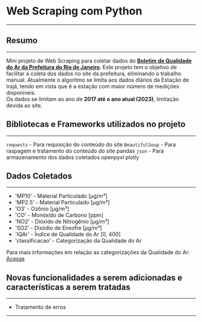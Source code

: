 # Web Scraping com Python

---

## Resumo

 ---

 Mini projeto de Web Scraping para coletar dados do **[Boletim de Qualidade do Ar da Prefeitura do Rio de Janeiro](https://jeap.rio.rj.gov.br/je-metinfosmac/boletim)**. Este projeto tem o objetivo de facilitar a coleta dos dados no site da prefeitura, eliminando o trabalho manual.
 Atualmente o algoritmo se limita aos dados diários da Estação de Irajá, tendo em vista que é a estação com maior número de medições disponíveis.  
 Os dados se limitam ao ano de **2017 até o ano atual (2023)**, limitação devida ao site.

## Bibliotecas e Frameworks utilizados no projeto

---

`requests` - Para requisição do conteúdo do site
`BeautifulSoup` - Para raspagem e tratamento do conteúdo do site
pandas
`json` - Para armazenamento dos dados coletados
openpyxl
plotly

## Dados Coletados

---

- 'MP10' - Material Particulado [µg/m³]
- 'MP2.5' - Material Particulado [µg/m³]
- 'O3' - Ozônio [µg/m³]
- 'CO' - Monóxido de Carbono [ppm]
- 'NO2' - Dióxido de Nitrogênio [µg/m³]
- 'SO2' - Dixódio de Enxofre [µg/m³]
- 'IQAr' - Índice de Qualidade do Ar [0, 400]
- 'classificacao' - Categorização da Qualidade do Ar

Para mais informações em relação as categorizações da Qualidade do Ar: [Acesse](https://jeap.rio.rj.gov.br/je-metinfosmac/boletim)

## Novas funcionalidades a serem adicionadas e características a serem tratadas

---

- Tratamento de erros

---
